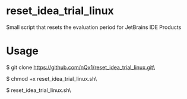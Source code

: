# reset_idea_trial_linux
Small script that resets the evaluation period for JetBrains IDE Products

# Usage
$ git clone https://github.com/nQx1/reset_idea_trial_linux.git\

$ chmod +x reset_idea_trial_linux.sh\

$ reset_idea_trial_linux.sh\
